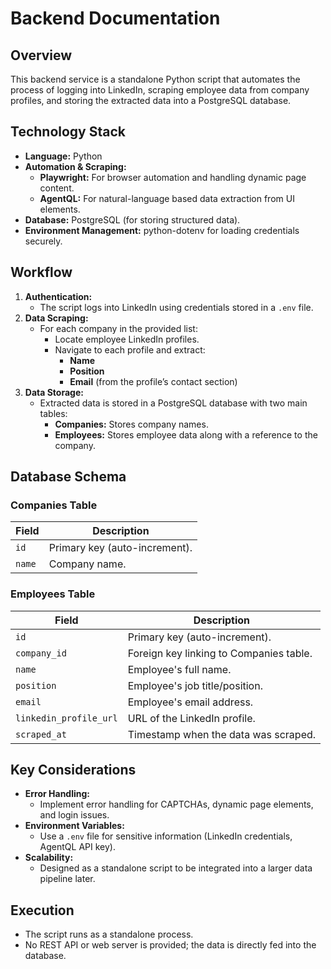 # Backend Documentation

## Overview
This backend service is a standalone Python script that automates the process of logging into LinkedIn, scraping employee data from company profiles, and storing the extracted data into a PostgreSQL database.

## Technology Stack
- **Language:** Python
- **Automation & Scraping:**  
  - **Playwright:** For browser automation and handling dynamic page content.
  - **AgentQL:** For natural-language based data extraction from UI elements.
- **Database:** PostgreSQL (for storing structured data).
- **Environment Management:** python-dotenv for loading credentials securely.

## Workflow
1. **Authentication:**  
   - The script logs into LinkedIn using credentials stored in a `.env` file.
2. **Data Scraping:**  
   - For each company in the provided list:
     - Locate employee LinkedIn profiles.
     - Navigate to each profile and extract:
       - **Name**
       - **Position**
       - **Email** (from the profile’s contact section)
3. **Data Storage:**  
   - Extracted data is stored in a PostgreSQL database with two main tables:
     - **Companies:** Stores company names.
     - **Employees:** Stores employee data along with a reference to the company.

## Database Schema

### Companies Table
| Field | Description |
| --- | --- |
| `id` | Primary key (auto-increment). |
| `name` | Company name. |

### Employees Table
| Field | Description |
| --- | --- |
| `id` | Primary key (auto-increment). |
| `company_id` | Foreign key linking to Companies table. |
| `name` | Employee's full name. |
| `position` | Employee's job title/position. |
| `email` | Employee's email address. |
| `linkedin_profile_url` | URL of the LinkedIn profile. |
| `scraped_at` | Timestamp when the data was scraped. |

## Key Considerations
- **Error Handling:**  
  - Implement error handling for CAPTCHAs, dynamic page elements, and login issues.
- **Environment Variables:**  
  - Use a `.env` file for sensitive information (LinkedIn credentials, AgentQL API key).
- **Scalability:**  
  - Designed as a standalone script to be integrated into a larger data pipeline later.

## Execution
- The script runs as a standalone process.
- No REST API or web server is provided; the data is directly fed into the database.
